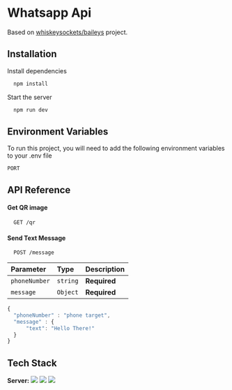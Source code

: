 
# Whatsapp Api

Based on [whiskeysockets/baileys](https://github.com/WhiskeySockets/Baileys) project.


## Installation

Install dependencies

```bash
  npm install
```

Start the server

```bash
  npm run dev
```
    
## Environment Variables

To run this project, you will need to add the following environment variables to your .env file

`PORT`


## API Reference

#### Get QR image

```http
  GET /qr
```

#### Send Text Message

```http
  POST /message
```

| Parameter | Type     | Description                       |
| :-------- | :------- | :-------------------------------- |
| `phoneNumber`      | `string` | **Required** |
| `message`      | `Object` | **Required** |

```javascript
{
  "phoneNumber" : "phone target",
  "message" : {
      "text": "Hello There!"
  }
}
```



## Tech Stack

**Server:** <img src="https://img.shields.io/badge/Node%20js-339933?style=for-the-badge&logo=nodedotjs&logoColor=white"/> <img src="https://img.shields.io/badge/Express%20js-000000?style=for-the-badge&logo=express&logoColor=white"/> <img src="https://img.shields.io/badge/TypeScript-007ACC?style=for-the-badge&logo=typescript&logoColor=white"/>

